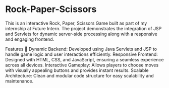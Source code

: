 # Rock-Paper-Scissors

This is an interactive Rock, Paper, Scissors Game built as part of my internship at Future Intern. The project demonstrates the integration of JSP and Servlets for dynamic server-side processing along with a responsive and engaging frontend.

Features 🌟
Dynamic Backend: Developed using Java Servlets and JSP to handle game logic and user interactions efficiently.
Responsive Frontend: Designed with HTML, CSS, and JavaScript, ensuring a seamless experience across all devices.
Interactive Gameplay: Allows players to choose moves with visually appealing buttons and provides instant results.
Scalable Architecture: Clean and modular code structure for easy scalability and maintenance.
